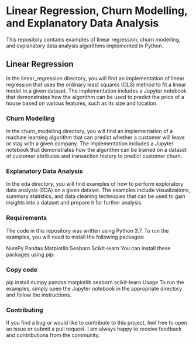 # Linear Regression, Churn Modelling, and Explanatory Data Analysis
This repository contains examples of linear regression, churn modelling, and explanatory data analysis algorithms implemented in Python.

## Linear Regression
In the linear_regression directory, you will find an implementation of linear regression that uses the ordinary least squares (OLS) method to fit a linear model to a given dataset. The implementation includes a Jupyter notebook that demonstrates how the algorithm can be used to predict the price of a house based on various features, such as its size and location.

### Churn Modelling
In the churn_modelling directory, you will find an implementation of a machine learning algorithm that can predict whether a customer will leave or stay with a given company. The implementation includes a Jupyter notebook that demonstrates how the algorithm can be trained on a dataset of customer attributes and transaction history to predict customer churn.

### Explanatory Data Analysis
In the eda directory, you will find examples of how to perform exploratory data analysis (EDA) on a given dataset. The examples include visualizations, summary statistics, and data cleaning techniques that can be used to gain insights into a dataset and prepare it for further analysis.

### Requirements
The code in this repository was written using Python 3.7. To run the examples, you will need to install the following packages:

NumPy
Pandas
Matplotlib
Seaborn
Scikit-learn
You can install these packages using pip:

### Copy code
pip install numpy pandas matplotlib seaborn scikit-learn
Usage
To run the examples, simply open the Jupyter notebook in the appropriate directory and follow the instructions.

### Contributing
If you find a bug or would like to contribute to this project, feel free to open an issue or submit a pull request. I am always happy to receive feedback and contributions from the community.
